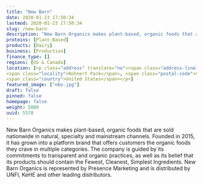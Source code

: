 ```yaml
---
title: "New Barn"
date: 2020-01-23 17:50:34
lastmod: 2020-01-23 17:50:34
slug: /new-barn
description: "New Barn Organics makes plant-based, organic foods that are sold nationwide in natural, specialty and mainstream channels. Founded in 2015, it has grown into a platform brand that offers customers the organic foods they crave in multiple categories. The company is guided by its commitments to transparent and organic practices, as well as its belief that its products should contain the Fewest, Cleanest, Simplest Ingredients. New Barn Organics is represented by Presence Marketing and is distributed by UNFI, KeHE and other leading distributors."
proteins: [Plant-Based]
products: [Dairy]
business: [Production]
finance_type: []
regions: [US & Canada]
location: [<p class="address" translate="no"><span class="address-line1">Alta Avenue</span><br>
<span class="locality">Rohnert Park</span>, <span class="postal-code">94928</span><br>
<span class="country">United States</span></p>]
featured_image: ["nbo.jpg"]
draft: false
pinned: false
homepage: false
weight: 5000
uuid: 5578
---
```

<p>New Barn Organics makes plant-based, organic foods that are sold nationwide in natural, specialty and mainstream channels. Founded in 2015, it has grown into a platform brand that offers customers the organic foods they crave in multiple categories. The company is guided by its commitments to transparent and organic practices, as well as its belief that its products should contain the Fewest, Cleanest, Simplest Ingredients. New Barn Organics is represented by Presence Marketing and is distributed by UNFI, KeHE and other leading distributors.</p>
